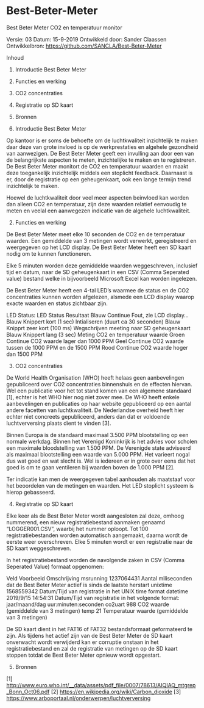 # Best-Beter-Meter

Best Beter Meter
CO2 en temperatuur monitor


Versie:					03
Datum:				15-9-2019
Ontwikkeld door:		Sander Claassen
Ontwikkelbron:		https://github.com/SANCLA/Best-Beter-Meter

Inhoud
1. 	Introductie Best Beter Meter
2. 	Functies en werking
3. 	CO2 concentraties
4. 	Registratie op SD kaart
5. 	Bronnen


1. Introductie Best Beter Meter

Op kantoor is er soms de behoefte om de luchtkwaliteit inzichtelijk te maken daar deze van grote invloed is op de werkprestaties en algehele gezondheid van aanwezigen. De Best Beter Meter geeft een invulling aan door een van de belangrijkste aspecten te meten, inzichtelijke te maken en te registreren. 
De Best Beter Meter monitort de CO2 en temperatuur waarden en maakt deze toegankelijk inzichtelijk middels een stoplicht feedback. Daarnaast is er, door de registratie op een geheugenkaart, ook een lange termijn trend inzichtelijk te maken.  

Hoewel de luchtkwaliteit door veel meer aspecten beinvloed kan worden dan alleen CO2 en temperatuur, zijn deze waarden relatief eenvoudig te meten en veelal een aanwegezen indicatie van de algehele luchtkwaliteit. 

2. Functies en werking

De Best Beter Meter meet elke 10 seconden de CO2 en de temperatuur waarden. 
Een gemiddelde van 3 metingen wordt verwerkt, geregistreerd en weergegeven op het LCD display. De Best Beter Meter heeft een SD kaart nodig om te kunnen functioneren.

Elke 5 minuten worden deze gemiddelde waarden weggeschreven, inclusief tijd en datum, naar de SD geheugenkaart in een CSV (Comma Seperated value) bestand welke in bijvoorbeeld Microsoft Excel kan worden ingelezen.

De Best Beter Meter heeft een 4-tal LED’s waarmee de status en de CO2 concentraties kunnen worden afgelezen, alsmede een LCD display waarop exacte waarden en status zichtbaar zijn.

LED Status:
LED     Status                        Resultaat
Blauw   Continue                      Fout, zie LCD display…
Blauw   Knippert kort (1 sec)         Intialiseren (duurt ca 30 seconden)
Blauw   Knipprt zeer kort (100 ms)    Wegschrijven meeting naar SD geheugenkaart
Blauw   Knippert lang (3 sec)         Meting  CO2 en temperatuur waarde
Groen   Continue                      CO2 waarde lager dan 1000 PPM
Geel    Continue                      CO2 waarde tussen de 1000 PPM en de 1500 PPM
Rood    Continue                      CO2 waarde hoger dan 1500 PPM

3. CO2 concentraties

De World Health Organisation (WHO) heeft helaas geen aanbevelingen gepubliceerd over CO2 concentraties binnenshuis en de effecten hiervan. Wel een publicatie voor het tot stand komen van een algemene standaard [1], echter is het WHO hier nog niet zover mee. De WHO heeft enkele aanbevelingen en publicaties op haar website gepubliceerd op een aantal andere facetten van luchtkwaliteit. De Nederlandse overheid heeft hier echter niet concreets gepubliceerd, anders dan dat er voldoende luchtverversing plaats dient te vinden [3].

Binnen Europa is de standaard maximaal 3.500 PPM blootstelling op een normale werkdag. Binnen het Verenigd Koninkrijk is het advies voor scholen een maximale bloodstelling van 1.500 PPM. De Verenigde state adviseerd als maximaal blootstelling een waarde van 5.000 PPM. Het varieert nogal dus wat goed en wat slecht is. Wel is iedereen er in grote over eens dat het goed is om te gaan ventileren bij waarden boven de 1.000 PPM [2]. 

Ter indicatie kan men de weergegeven tabel aanhouden als maatstaaf voor het beoordelen van de metingen en waarden. Het LED stoplicht systeem is hierop gebasseerd.

4. Registratie op SD kaart

Elke keer als de Best Beter Meter wordt aangesloten zal deze, omhoog nummerend, een nieuw registratiebestand aanmaken genaamd “LOGGER001.CSV”, waarbij het nummer oploopt. Tot 100 registratiebestanden worden automatisch aangemaakt, daarna wordt de eerste weer overschreven. Elke 5 minuten wordt er een registratie naar de SD kaart weggeschreven.

In het registratiebestand worden de navolgende zaken in CSV (Comma Seperated Value) formaat opgenomen:

Veld        Voorbeeld             Omschrijving
msrunning   1237064431            Aantal miliseconden dat de Best Beter Meter actief is sinds de laatste herstart
unixtime    1568559342            Datum/Tijd van registratie in het UNIX time format
datetime    2019/9/15 14:54:31    Datum/Tijd van registratie in het volgende format:
                                  jaar/maand/dag uur:minuten:seconden
co2uart     988                   CO2 waarde (gemiddelde van 3 metingen)
temp        21                    Temperatuur waarde (gemiddelde van 3 metingen)

De SD kaart dient in het FAT16 of FAT32 bestandsformaat geformateerd te zijn.
Als tijdens het actief zijn van de Best Beter Meter de SD kaart onverwacht wordt verwijderd kan er corruptie onstaan in het registratiebestand en zal de registratie van metingen op de SD kaart stoppen totdat de Best Beter Meter opnieuw wordt opgestart. 

5. Bronnen

[1]	http://www.euro.who.int/__data/assets/pdf_file/0007/78613/AIQIAQ_mtgrep_Bonn_Oct06.pdf
[2]	https://en.wikipedia.org/wiki/Carbon_dioxide
[3]	https://www.arboportaal.nl/onderwerpen/luchtverversing
